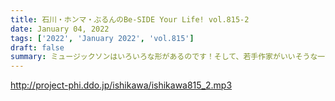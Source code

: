 ```yaml
---
title: 石川・ホンマ・ぶるんのBe-SIDE Your Life! vol.815-2
date: January 04, 2022
tags: ['2022', 'January 2022', 'vol.815']
draft: false
summary: ミュージックソンはいろいろな形があるのです！そして、若手作家がいいそうな一言！
---
```


http://project-phi.ddo.jp/ishikawa/ishikawa815_2.mp3
